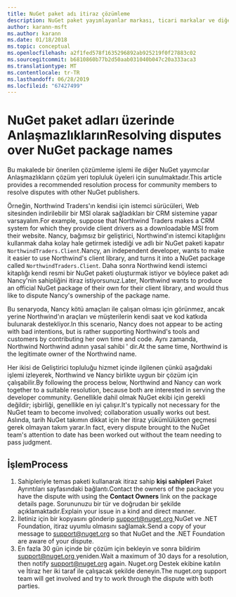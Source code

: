 ```yaml
---
title: NuGet paket adı itiraz çözümleme
description: NuGet paket yayımlayanlar markası, ticari markalar ve diğer çakışma durumlarında ilgili arasında Anlaşmazlıkların işlemi.
author: karann-msft
ms.author: karann
ms.date: 01/18/2018
ms.topic: conceptual
ms.openlocfilehash: a2f1fed578f1635296892ab925219f0f27883c02
ms.sourcegitcommit: b6810860b77b2d50aab031040b047c20a333aca3
ms.translationtype: MT
ms.contentlocale: tr-TR
ms.lasthandoff: 06/28/2019
ms.locfileid: "67427499"
---
```

# <a name="resolving-disputes-over-nuget-package-names"></a><span data-ttu-id="f504b-103">NuGet paket adları üzerinde Anlaşmazlıkların</span><span class="sxs-lookup"><span data-stu-id="f504b-103">Resolving disputes over NuGet package names</span></span>

<span data-ttu-id="f504b-104">Bu makalede bir önerilen çözümleme işlemi ile diğer NuGet yayımcılar Anlaşmazlıkların çözüm yeri topluluk üyeleri için sunulmaktadır.</span><span class="sxs-lookup"><span data-stu-id="f504b-104">This article provides a recommended resolution process for community members to resolve disputes with other NuGet publishers.</span></span>

<span data-ttu-id="f504b-105">Örneğin, Northwind Traders'ın kendisi için istemci sürücüleri, Web sitesinden indirilebilir bir MSI olarak sağladıkları bir CRM sistemine yapar varsayalım.</span><span class="sxs-lookup"><span data-stu-id="f504b-105">For example, suppose that Northwind Traders makes a CRM system for which they provide client drivers as a downloadable MSI from their website.</span></span> <span data-ttu-id="f504b-106">Nancy, bağımsız bir geliştirici, Northwind'ın istemci kitaplığını kullanmak daha kolay hale getirmek istediği ve adlı bir NuGet paketi kapatır `NorthwindTraders.Client`.</span><span class="sxs-lookup"><span data-stu-id="f504b-106">Nancy, an independent developer, wants to make it easier to use Northwind's client library, and turns it into a NuGet package called `NorthwindTraders.Client`.</span></span> <span data-ttu-id="f504b-107">Daha sonra Northwind kendi istemci kitaplığı kendi resmi bir NuGet paketi oluşturmak istiyor ve böylece paket adı Nancy'nin sahipliğini itiraz istiyorsunuz.</span><span class="sxs-lookup"><span data-stu-id="f504b-107">Later, Northwind wants to produce an official NuGet package of their own for their client library, and would thus like to dispute Nancy's ownership of the package name.</span></span>

<span data-ttu-id="f504b-108">Bu senaryoda, Nancy kötü amaçları ile çalışan olması için görünmez, ancak yerine Northwind'ın araçları ve müşterilerin kendi saat ve kod katkıda bulunarak destekliyor.</span><span class="sxs-lookup"><span data-stu-id="f504b-108">In this scenario, Nancy does not appear to be acting with bad intentions, but is rather supporting Northwind's tools and customers by contributing her own time and code.</span></span> <span data-ttu-id="f504b-109">Aynı zamanda, Northwind Northwind adının yasal sahibi ' dir.</span><span class="sxs-lookup"><span data-stu-id="f504b-109">At the same time, Northwind is the legitimate owner of the Northwind name.</span></span>

<span data-ttu-id="f504b-110">Her ikisi de Geliştirici topluluğu hizmet içinde ilgilenen çünkü aşağıdaki işlemi izleyerek, Northwind ve Nancy birlikte uygun bir çözüm için çalışabilir.</span><span class="sxs-lookup"><span data-stu-id="f504b-110">By following the process below, Northwind and Nancy can work together to a suitable resolution, because both are interested in serving the developer community.</span></span> <span data-ttu-id="f504b-111">Genellikle dahil olmak NuGet ekibi için gerekli değildir; işbirliği, genellikle en iyi çalışır.</span><span class="sxs-lookup"><span data-stu-id="f504b-111">It's typically not necessary for the NuGet team to become involved; collaboration usually works out best.</span></span> <span data-ttu-id="f504b-112">Aslında, tarih NuGet takımın dikkat için her itiraz yükümlülükten geçmesi gerek olmayan takım yarar.</span><span class="sxs-lookup"><span data-stu-id="f504b-112">In fact, every dispute brought to the NuGet team's attention to date has been worked out without the team needing to pass judgment.</span></span>

## <a name="process"></a><span data-ttu-id="f504b-113">İşlem</span><span class="sxs-lookup"><span data-stu-id="f504b-113">Process</span></span>

1. <span data-ttu-id="f504b-114">Sahipleriyle temas paketi kullanarak itiraz sahip **kişi sahipleri** Paket Ayrıntıları sayfasındaki bağlantı.</span><span class="sxs-lookup"><span data-stu-id="f504b-114">Contact the owners of the package you have the dispute with using the **Contact Owners** link on the package details page.</span></span> <span data-ttu-id="f504b-115">Sorununuzu bir tür ve doğrudan bir şekilde açıklamaktadır.</span><span class="sxs-lookup"><span data-stu-id="f504b-115">Explain your issue in a kind and direct manner.</span></span>
2. <span data-ttu-id="f504b-116">İletiniz için bir kopyasını gönderip [ support@nuget.org ](mailto:support@nuget.org) NuGet ve .NET Foundation, itiraz uyumlu olmasını sağlamak.</span><span class="sxs-lookup"><span data-stu-id="f504b-116">Send a copy of your message to [support@nuget.org](mailto:support@nuget.org) so that NuGet and the .NET Foundation are aware of your dispute.</span></span>
3. <span data-ttu-id="f504b-117">En fazla 30 gün içinde bir çözüm için bekleyin ve sonra bildirim [ support@nuget.org ](mailto:support@nuget.org) yeniden.</span><span class="sxs-lookup"><span data-stu-id="f504b-117">Wait a maximum of 30 days for a resolution, then notify [support@nuget.org](mailto:support@nuget.org) again.</span></span> <span data-ttu-id="f504b-118">Nuget.org Destek ekibine katılın ve İtiraz her iki taraf ile çalışacak şekilde deneyin.</span><span class="sxs-lookup"><span data-stu-id="f504b-118">The nuget.org support team will get involved and try to work through the dispute with both parties.</span></span>
